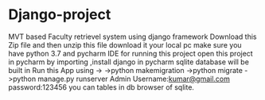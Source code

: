# Django-project
MVT  based Faculty retrievel system using django framework
Download this Zip file and then unzip this file download it your local pc
make sure you have python 3.7 and pycharm IDE for running this project
open this project in pycharm by importing ,install django in pycharm
sqlite database will be built in
Run this App using ->
->python makemigration 
->python migrate 
->python manage.py runserver
Admin Username:kumar@gmail.com
password:123456
you can tables in db browser of sqlite.
